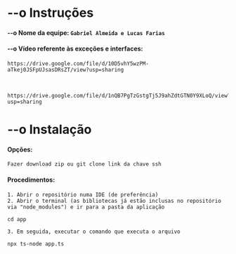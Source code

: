 

# --o Instruções
#### --o Nome da equipe: `Gabriel Almeida e Lucas Farias`
#### --o Vídeo referente às exceções e interfaces:
```
https://drive.google.com/file/d/10D5vhY5wzPM-aTkej0JSFpUJsasDRsZT/view?usp=sharing
```
<br>

```
https://drive.google.com/file/d/1nQB7PgTzGstgTj5J9ahZdtGTN0Y9XLoQ/view?usp=sharing
```

# --o Instalação
#### Opções: 
`Fazer download zip ou git clone link da chave ssh`
#### Procedimentos:
`1. Abrir o repositório numa IDE (de preferência)`
<br>
`2. Abrir o terminal (as bibliotecas já estão inclusas no repositório via "node_modules") e ir para a pasta da aplicação`
```
cd app
```
`3. Em seguida, executar o comando que executa o arquivo`
```
npx ts-node app.ts
```
